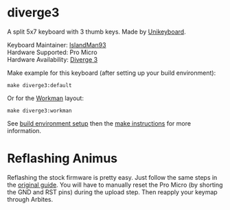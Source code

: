 # diverge3

A split 5x7 keyboard with 3 thumb keys. Made by [Unikeyboard](https://unikeyboard.io).

Keyboard Maintainer: [IslandMan93](https://github.com/islandman93)  
Hardware Supported: Pro Micro  
Hardware Availability: [Diverge 3](https://unikeyboard.io/product/diverge/)

Make example for this keyboard (after setting up your build environment):

    make diverge3:default

Or for the [Workman](https://github.com/ojbucao/workman) layout:

    make diverge3:workman

See [build environment setup](https://docs.qmk.fm/#/getting_started_build_tools) then the [make instructions](https://docs.qmk.fm/#/getting_started_make_guide) for more information.

# Reflashing Animus
Reflashing the stock firmware is pretty easy. Just follow the same steps in the [original guide](https://imgur.com/a/8UapN). You will have to manually reset the Pro Micro (by shorting the GND and RST pins) during the upload step. Then reapply your keymap through Arbites.